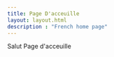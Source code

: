 ```yaml
---
title: Page D'acceuille
layout: layout.html
description : "French home page"
---
```


Salut Page d'acceuille